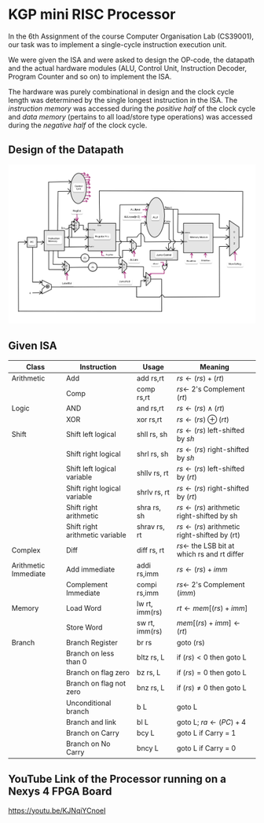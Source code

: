# KGP mini RISC Processor

In the 6th Assignment of the course Computer Organisation Lab (CS39001), our task was to implement a single-cycle instruction execution unit.

We were given the ISA and were asked to design the OP-code, the datapath and the actual hardware modules (ALU, Control Unit, Instruction Decoder, Program Counter and so on) to implement the ISA.

The hardware was purely combinational in design and the clock cycle length was determined by the single longest instruction in the ISA. The _instruction memory_ was accessed during the _positive half_ of the clock cycle and _data memory_ (pertains to all load/store type operations) was accessed during the _negative half_ of the clock cycle.

## Design of the Datapath
![Datapath](/A6_KGP_miniRISC_Processor/Report/datapath.jpg)

## Given ISA
| **Class**                               | **Instruction**                 | **Usage**      | **Meaning**                                           |
|-----------------------------------------|---------------------------------|----------------|-------------------------------------------------------|
| Arithmetic                              | Add                             | add rs,rt      | $rs  \leftarrow (rs)+(rt)$                            |
|                                         | Comp                            | comp rs,rt     | $rs \leftarrow$ 2's Complement $(rt)$                 |
| Logic                                   | AND                             | and rs,rt      | $rs \leftarrow (rs) \wedge (rt)$                      |
|                                         | XOR                             | xor rs,rt      | $rs \leftarrow (rs) \oplus  (rt)$                     |
| Shift                                   | Shift left logical              | shll rs, sh    | $rs \leftarrow (rs)$ left-shifted by $sh$             |
|                                         | Shift right logical             | shrl rs, sh    | $rs \leftarrow (rs)$ right-shifted by $sh$            |
|                                         | Shift left logical variable     | shllv rs, rt   | $rs \leftarrow (rs)$ left-shifted by $(rt)$           |
|                                         | Shift right logical variable    | shrlv rs, rt   | $rs \leftarrow (rs)$ right-shifted by $(rt)$          |
|                                         | Shift right arithmetic          | shra rs, sh    | $rs \leftarrow (rs)$ arithmetic right-shifted by sh   |
|                                         | Shift right arithmetic variable | shrav rs, rt   | $rs \leftarrow (rs)$ arithmetic right-shifted by (rt) |
| Complex                                 | Diff                            | diff rs, rt    | $rs \leftarrow$ the LSB bit at which rs and rt differ |
| Arithmetic Immediate                    | Add immediate                   | addi rs,imm    | $rs \leftarrow (rs) + imm$                            |
|                                         | Complement Immediate            | compi rs,imm   | $rs \leftarrow$ 2's Complement $(imm)$                |
| Memory                                  | Load Word                       | lw rt, imm(rs) | $rt \leftarrow mem[(rs)+imm]$                         |
|                                         | Store Word                      | sw rt, imm(rs) | $mem[(rs)+imm] \leftarrow (rt)$                       |
| Branch                                  | Branch Register                 | br rs          | goto (rs)                                             |
|                                         | Branch on less than 0           | bltz rs, L     | if $(rs) < 0$ then goto L                             |
|                                         | Branch on flag zero             | bz rs, L       | if $(rs) = 0$ then goto L                             |
|                                         | Branch on flag not zero         | bnz rs, L      | if $(rs) \neq 0$ then goto L                          |
|                                         | Unconditional branch            | b L            | goto L                                                |
|                                         | Branch and link                 | bl L           | goto L; $ra \leftarrow (PC) + 4$                      |
|                                         | Branch on Carry                 | bcy L          | goto L if Carry = 1                                   |
|                                         | Branch on No Carry              | bncy L         | goto L if Carry = 0                                   |


## YouTube Link of the Processor running on a Nexys 4 FPGA Board
https://youtu.be/KJNqiYCnoeI
